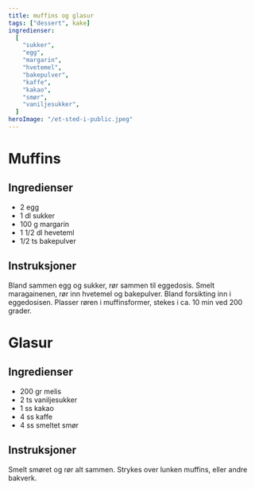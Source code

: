 ```yaml
---
title: muffins og glasur
tags: ["dessert", kake]
ingredienser:
  [
    "sukker",
    "egg",
    "margarin",
    "hvetemel",
    "bakepulver",
    "kaffe",
    "kakao",
    "smør",
    "vaniljesukker",
  ]
heroImage: "/et-sted-i-public.jpeg"
---
```


# Muffins

## Ingredienser

- 2 egg
- 1 dl sukker
- 100 g margarin
- 1 1/2 dl heveteml
- 1/2 ts bakepulver

## Instruksjoner

Bland sammen egg og sukker, rør sammen til eggedosis. Smelt maragainenen, rør inn hvetemel og bakepulver. Bland forsikting inn i eggedosisen. Plasser røren i muffinsformer, stekes i ca. 10 min ved 200 grader.

# Glasur

## Ingredienser

- 200 gr melis
- 2 ts vaniljesukker
- 1 ss kakao
- 4 ss kaffe
- 4 ss smeltet smør

## Instruksjoner

Smelt smøret og rør alt sammen. Strykes over lunken muffins, eller andre bakverk.
